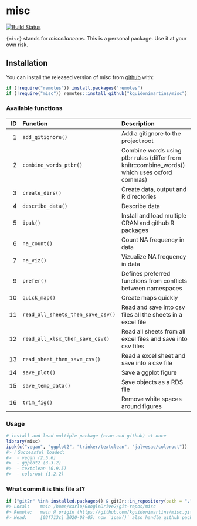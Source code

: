 
<!-- README.md is generated from README.Rmd. Please edit that file -->

# misc

<!-- badges: start -->

[![Build
Status](https://travis-ci.com/kguidonimartins/misc.svg?branch=main)](https://travis-ci.com/kguidonimartins/misc)
<!-- badges: end -->

`{misc}` stands for *miscellaneous*. This is a personal package. Use it
at your own risk.

## Installation

You can install the released version of misc from
[github](https://github.com/kguidonimartins/misc) with:

``` r
if (!require("remotes")) install.packages("remotes")
if (!require("misc")) remotes::install_github("kguidonimartins/misc")
```

### Available functions

| ID | Function                          | Description                                                                                   |
| -: | :-------------------------------- | :-------------------------------------------------------------------------------------------- |
|  1 | `add_gitignore()`                 | Add a gitignore to the project root                                                           |
|  2 | `combine_words_ptbr()`            | Combine words using ptbr rules (differ from knitr::combine\_words() which uses oxford commas) |
|  3 | `create_dirs()`                   | Create data, output and R directories                                                         |
|  4 | `describe_data()`                 | Describe data                                                                                 |
|  5 | `ipak()`                          | Install and load multiple CRAN and github R packages                                          |
|  6 | `na_count()`                      | Count NA frequency in data                                                                    |
|  7 | `na_viz()`                        | Vizualize NA frequency in data                                                                |
|  9 | `prefer()`                        | Defines preferred functions from conflicts between namespaces                                 |
| 10 | `quick_map()`                     | Create maps quickly                                                                           |
| 11 | `read_all_sheets_then_save_csv()` | Read and save into csv files all the sheets in a excel file                                   |
| 12 | `read_all_xlsx_then_save_csv()`   | Read all sheets from all excel files and save into csv files                                  |
| 13 | `read_sheet_then_save_csv()`      | Read a excel sheet and save into a csv file                                                   |
| 14 | `save_plot()`                     | Save a ggplot figure                                                                          |
| 15 | `save_temp_data()`                | Save objects as a RDS file                                                                    |
| 16 | `trim_fig()`                      | Remove white spaces around figures                                                            |

### Usage

``` r
# install and load multiple package (cran and github) at once
library(misc)
ipak(c("vegan", "ggplot2", "trinker/textclean", "jalvesaq/colorout"))
#> ℹ Successful loaded:
#>  - vegan (2.5.6) 
#>  - ggplot2 (3.3.2) 
#>  - textclean (0.9.5) 
#>  - colorout (1.2.2)
```

### What commit is this file at?

``` r
if ("git2r" %in% installed.packages() & git2r::in_repository(path = ".")) git2r::repository(here::here())
#> Local:    main /home/karlo/GoogleDrive2/git-repos/misc
#> Remote:   main @ origin (https://github.com/kguidonimartins/misc.git)
#> Head:     [03f713c] 2020-08-05: now `ipak()` also handle github packages
```
